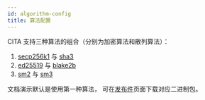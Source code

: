 ```yaml
---
id: algorithm-config
title: 算法配置
---
```


CITA 支持三种算法的组合（分别为加密算法和散列算法）：

1. [secp256k1] 与 [sha3]
2. [ed25519] 与 [blake2b]
3. [sm2] 与 [sm3]

文档演示默认是使用第一种算法， 可在[发布件]页面下载对应二进制包。

[blake2b]: https://en.wikipedia.org/wiki/BLAKE_(hash_function)
[ed25519]: https://ed25519.cr.yp.to/
[secp256k1]: https://en.bitcoin.it/wiki/Secp256k1
[sha3]: https://en.wikipedia.org/wiki/SHA-3
[sm2]: https://zh.wikipedia.org/wiki/SM2
[sm3]: https://zh.wikipedia.org/wiki/SM3
[发布件]: https://github.com/citahub/cita/releases
